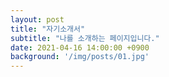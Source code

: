 ```yaml
---
layout: post
title: "자기소개서"
subtitle: "나를 소개하는 페이지입니다."
date: 2021-04-16 14:00:00 +0900
background: '/img/posts/01.jpg'
---
```


